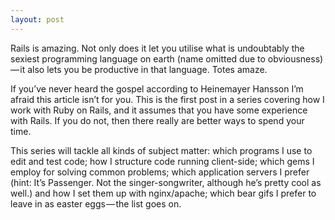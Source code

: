 ```yaml
---
layout: post
---
```


Rails is amazing. Not only does it let you utilise what is undoubtably the sexiest programming language on earth (name omitted due to obviousness) — it also lets you be productive in that language. Totes amaze.

If you’ve never heard the gospel according to Heinemayer Hansson I’m afraid this article isn’t for you. This is the first post in a series covering how I work with Ruby on Rails, and it assumes that you have some experience with Rails. If you do not, then there really are better ways to spend your time.

This series will tackle all kinds of subject matter: which programs I use to edit and test code; how I structure code running client-side; which gems I employ for solving common problems; which application servers I prefer (hint: It’s Passenger. Not the singer-songwriter, although he’s pretty cool as well.) and how I set them up with nginx/apache; which bear gifs I prefer to leave in as easter eggs — the list goes on.

<div id="data" 
  data-src="/public/images/posts/dhh.png" 
  data-title="Rails like you mean it">


